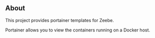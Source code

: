 ## About
This project provides portainer templates for Zeebe.

Portainer allows you to view the containers running on a Docker host.
